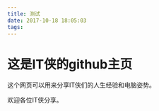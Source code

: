 ```yaml
---
title: 测试
date: 2017-10-18 18:05:03
tags:
---
```


# 这是IT侠的github主页

这个网页可以用来分享IT侠们的人生经验和电脑姿势。

欢迎各位IT侠分享。
